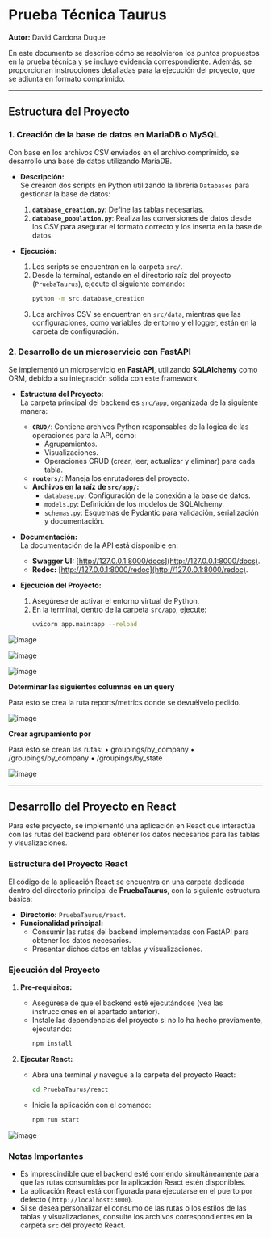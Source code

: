 # Prueba Técnica Taurus  
**Autor:** David Cardona Duque  

En este documento se describe cómo se resolvieron los puntos propuestos en la prueba técnica y se incluye evidencia correspondiente. Además, se proporcionan instrucciones detalladas para la ejecución del proyecto, que se adjunta en formato comprimido.  

---

## Estructura del Proyecto  

### 1. Creación de la base de datos en MariaDB o MySQL  
Con base en los archivos CSV enviados en el archivo comprimido, se desarrolló una base de datos utilizando MariaDB.  

- **Descripción:**  
Se crearon dos scripts en Python utilizando la librería `Databases` para gestionar la base de datos:  
  1. **`database_creation.py`**: Define las tablas necesarias.  
  2. **`database_population.py`**: Realiza las conversiones de datos desde los CSV para asegurar el formato correcto y los inserta en la base de datos.  

- **Ejecución:**  
  1. Los scripts se encuentran en la carpeta `src/`.  
  2. Desde la terminal, estando en el directorio raíz del proyecto (`PruebaTaurus`), ejecute el siguiente comando:  
     ```bash
     python -m src.database_creation
     ```  
  3. Los archivos CSV se encuentran en `src/data`, mientras que las configuraciones, como variables de entorno y el logger, están en la carpeta de configuración.  

### 2. Desarrollo de un microservicio con FastAPI  
Se implementó un microservicio en **FastAPI**, utilizando **SQLAlchemy** como ORM, debido a su integración sólida con este framework.  

- **Estructura del Proyecto:**  
  La carpeta principal del backend es `src/app`, organizada de la siguiente manera:  
  - **`CRUD/`**: Contiene archivos Python responsables de la lógica de las operaciones para la API, como:  
    - Agrupamientos.  
    - Visualizaciones.  
    - Operaciones CRUD (crear, leer, actualizar y eliminar) para cada tabla.  
  - **`routers/`**: Maneja los enrutadores del proyecto.  
  - **Archivos en la raíz de `src/app/`:**  
    - `database.py`: Configuración de la conexión a la base de datos.  
    - `models.py`: Definición de los modelos de SQLAlchemy.  
    - `schemas.py`: Esquemas de Pydantic para validación, serialización y documentación.  

- **Documentación:**  
  La documentación de la API está disponible en:  
  - **Swagger UI:** [http://127.0.0.1:8000/docs](http://127.0.0.1:8000/docs).  
  - **Redoc:** [http://127.0.0.1:8000/redoc](http://127.0.0.1:8000/redoc).  

- **Ejecución del Proyecto:**  
  1. Asegúrese de activar el entorno virtual de Python.  
  2. En la terminal, dentro de la carpeta `src/app`, ejecute:  
     ```bash
     uvicorn app.main:app --reload
     ```  


![image](https://github.com/user-attachments/assets/efedd5fa-5eef-4d2c-aad2-365252a032c8)

![image](https://github.com/user-attachments/assets/4360fc34-0794-44fa-bbd9-d0887db23ed3)

![image](https://github.com/user-attachments/assets/1c963d7b-2e1a-4c09-ae67-18b30a06b41b)

**Determinar las siguientes columnas en un query**

Para esto se crea la ruta reports/metrics donde se devuélvelo pedido.

![image](https://github.com/user-attachments/assets/ea0e84a3-675e-4090-947f-65932da4f6aa)

**Crear agrupamiento por**

Para esto se crean las rutas:
•	groupings/by_company
•	/groupings/by_company
•	/groupings/by_state

![image](https://github.com/user-attachments/assets/b12ec54b-0dac-4dc7-b1e6-1d5b6c2b49fb)

---

## Desarrollo del Proyecto en React  

Para este proyecto, se implementó una aplicación en React que interactúa con las rutas del backend para obtener los datos necesarios para las tablas y visualizaciones.  

### Estructura del Proyecto React  
El código de la aplicación React se encuentra en una carpeta dedicada dentro del directorio principal de **PruebaTaurus**, con la siguiente estructura básica:  
- **Directorio:** `PruebaTaurus/react`.  
- **Funcionalidad principal:**  
  - Consumir las rutas del backend implementadas con FastAPI para obtener los datos necesarios.  
  - Presentar dichos datos en tablas y visualizaciones.  

### Ejecución del Proyecto  
1. **Pre-requisitos:**  
   - Asegúrese de que el backend esté ejecutándose (vea las instrucciones en el apartado anterior).  
   - Instale las dependencias del proyecto si no lo ha hecho previamente, ejecutando:  
     ```bash
     npm install
     ```  

2. **Ejecutar React:**  
   - Abra una terminal y navegue a la carpeta del proyecto React:  
     ```bash
     cd PruebaTaurus/react
     ```  
   - Inicie la aplicación con el comando:  
     ```bash
     npm run start
     ```  
![image](https://github.com/user-attachments/assets/e9eb8f94-f40f-4d7e-ba43-ddde875be187)

### Notas Importantes  
- Es imprescindible que el backend esté corriendo simultáneamente para que las rutas consumidas por la aplicación React estén disponibles.  
- La aplicación React está configurada para ejecutarse en el puerto por defecto ( `http://localhost:3000`).  
- Si se desea personalizar el consumo de las rutas o los estilos de las tablas y visualizaciones, consulte los archivos correspondientes en la carpeta `src` del proyecto React.  
